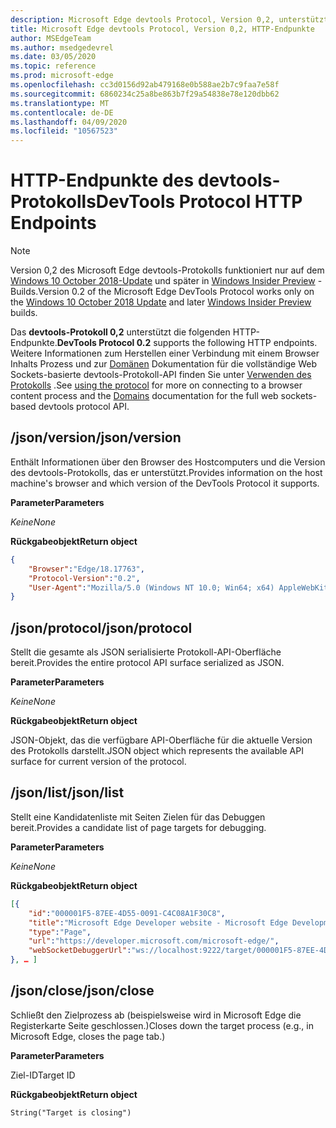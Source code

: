 ```yaml
---
description: Microsoft Edge devtools Protocol, Version 0,2, unterstützt die folgenden HTTP-Endpunkte.
title: Microsoft Edge devtools Protocol, Version 0,2, HTTP-Endpunkte
author: MSEdgeTeam
ms.author: msedgedevrel
ms.date: 03/05/2020
ms.topic: reference
ms.prod: microsoft-edge
ms.openlocfilehash: cc3d0156d92ab479168e0b588ae2b7c9faa7e58f
ms.sourcegitcommit: 6860234c25a8be863b7f29a54838e78e120dbb62
ms.translationtype: MT
ms.contentlocale: de-DE
ms.lasthandoff: 04/09/2020
ms.locfileid: "10567523"
---
```

# <span data-ttu-id="93ef8-103">HTTP-Endpunkte des devtools-Protokolls</span><span class="sxs-lookup"><span data-stu-id="93ef8-103">DevTools Protocol HTTP Endpoints</span></span>

> [!NOTE]
> <span data-ttu-id="93ef8-104">Version 0,2 des Microsoft Edge devtools-Protokolls funktioniert nur auf dem [Windows 10 October 2018-Update]() und später in [Windows Insider Preview](https://insider.windows.com/en-us/getting-started/) -Builds.</span><span class="sxs-lookup"><span data-stu-id="93ef8-104">Version 0.2 of the Microsoft Edge DevTools Protocol works only on the [Windows 10 October 2018 Update]() and later [Windows Insider Preview](https://insider.windows.com/en-us/getting-started/) builds.</span></span>

<span data-ttu-id="93ef8-105">Das **devtools-Protokoll 0,2** unterstützt die folgenden HTTP-Endpunkte.</span><span class="sxs-lookup"><span data-stu-id="93ef8-105">**DevTools Protocol 0.2** supports the following HTTP endpoints.</span></span> <span data-ttu-id="93ef8-106">Weitere Informationen zum Herstellen einer Verbindung mit einem Browser Inhalts Prozess und zur [Domänen](domains/index.md) Dokumentation für die vollständige Web Sockets-basierte devtools-Protokoll-API finden Sie unter [Verwenden des Protokolls](../index.md#using-the-protocol) .</span><span class="sxs-lookup"><span data-stu-id="93ef8-106">See [using the protocol](../index.md#using-the-protocol) for more on connecting to a browser content process and the [Domains](domains/index.md) documentation for the full web sockets-based devtools protocol API.</span></span>

## <span data-ttu-id="93ef8-107">/json/version</span><span class="sxs-lookup"><span data-stu-id="93ef8-107">/json/version</span></span>
<span data-ttu-id="93ef8-108">Enthält Informationen über den Browser des Hostcomputers und die Version des devtools-Protokolls, das er unterstützt.</span><span class="sxs-lookup"><span data-stu-id="93ef8-108">Provides information on the host machine's browser and which version of the DevTools Protocol it supports.</span></span>

**<span data-ttu-id="93ef8-109">Parameter</span><span class="sxs-lookup"><span data-stu-id="93ef8-109">Parameters</span></span>**

*<span data-ttu-id="93ef8-110">Keine</span><span class="sxs-lookup"><span data-stu-id="93ef8-110">None</span></span>*

**<span data-ttu-id="93ef8-111">Rückgabeobjekt</span><span class="sxs-lookup"><span data-stu-id="93ef8-111">Return object</span></span>**

```json
{
    "Browser":"Edge/18.17763",
    "Protocol-Version":"0.2",
    "User-Agent":"Mozilla/5.0 (Windows NT 10.0; Win64; x64) AppleWebKit/537.36 (KHTML, like Gecko) Chrome/64.0.3282.140 Safari/537.36 Edge/18.17763"
}
```

## <span data-ttu-id="93ef8-112">/json/protocol</span><span class="sxs-lookup"><span data-stu-id="93ef8-112">/json/protocol</span></span>

<span data-ttu-id="93ef8-113">Stellt die gesamte als JSON serialisierte Protokoll-API-Oberfläche bereit.</span><span class="sxs-lookup"><span data-stu-id="93ef8-113">Provides the entire protocol API surface serialized as JSON.</span></span>

**<span data-ttu-id="93ef8-114">Parameter</span><span class="sxs-lookup"><span data-stu-id="93ef8-114">Parameters</span></span>**

*<span data-ttu-id="93ef8-115">Keine</span><span class="sxs-lookup"><span data-stu-id="93ef8-115">None</span></span>*

**<span data-ttu-id="93ef8-116">Rückgabeobjekt</span><span class="sxs-lookup"><span data-stu-id="93ef8-116">Return object</span></span>**

<span data-ttu-id="93ef8-117">JSON-Objekt, das die verfügbare API-Oberfläche für die aktuelle Version des Protokolls darstellt.</span><span class="sxs-lookup"><span data-stu-id="93ef8-117">JSON object which represents the available API surface for current version of the protocol.</span></span>

## <span data-ttu-id="93ef8-118">/json/list</span><span class="sxs-lookup"><span data-stu-id="93ef8-118">/json/list</span></span>

<span data-ttu-id="93ef8-119">Stellt eine Kandidatenliste mit Seiten Zielen für das Debuggen bereit.</span><span class="sxs-lookup"><span data-stu-id="93ef8-119">Provides a candidate list of page targets for debugging.</span></span>

**<span data-ttu-id="93ef8-120">Parameter</span><span class="sxs-lookup"><span data-stu-id="93ef8-120">Parameters</span></span>**

*<span data-ttu-id="93ef8-121">Keine</span><span class="sxs-lookup"><span data-stu-id="93ef8-121">None</span></span>*

**<span data-ttu-id="93ef8-122">Rückgabeobjekt</span><span class="sxs-lookup"><span data-stu-id="93ef8-122">Return object</span></span>**

```json
[{
    "id":"000001F5-87EE-4D55-0091-C4C08A1F30C8",
    "title":"Microsoft Edge Developer website - Microsoft Edge Development",
    "type":"Page",
    "url":"https://developer.microsoft.com/microsoft-edge/",
    "webSocketDebuggerUrl":"ws://localhost:9222/target/000001F5-87EE-4D55-0091-C4C08A1F30C8"
}, … ]
```

## <span data-ttu-id="93ef8-123">/json/close</span><span class="sxs-lookup"><span data-stu-id="93ef8-123">/json/close</span></span>

<span data-ttu-id="93ef8-124">Schließt den Zielprozess ab (beispielsweise wird in Microsoft Edge die Registerkarte Seite geschlossen.)</span><span class="sxs-lookup"><span data-stu-id="93ef8-124">Closes down the target process (e.g., in Microsoft Edge, closes the page tab.)</span></span>

**<span data-ttu-id="93ef8-125">Parameter</span><span class="sxs-lookup"><span data-stu-id="93ef8-125">Parameters</span></span>**

<span data-ttu-id="93ef8-126">Ziel-ID</span><span class="sxs-lookup"><span data-stu-id="93ef8-126">Target ID</span></span> 

**<span data-ttu-id="93ef8-127">Rückgabeobjekt</span><span class="sxs-lookup"><span data-stu-id="93ef8-127">Return object</span></span>**

```
String("Target is closing")
```
